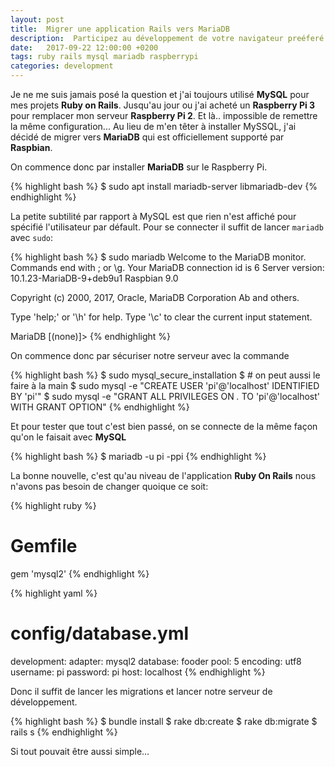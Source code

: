 ```yaml
---
layout: post
title:  Migrer une application Rails vers MariaDB
description:  Participez au développement de votre navigateur preéferé
date:   2017-09-22 12:00:00 +0200
tags: ruby rails mysql mariadb raspberrypi
categories: development
---
```

Je ne me suis jamais posé la question et j'ai toujours utilisé **MySQL** pour mes projets **Ruby on Rails**. Jusqu'au jour ou j'ai acheté un **Raspberry Pi 3** pour remplacer mon serveur **Raspberry Pi 2**. Et là.. impossible de remettre la même configuration... Au lieu de m'en têter à installer MySSQL, j'ai décidé de migrer vers **MariaDB** qui est officiellement supporté par **Raspbian**.

On commence donc par installer **MariaDB** sur le Raspberry Pi.

{% highlight bash %}
$ sudo apt install mariadb-server libmariadb-dev
{% endhighlight %}

La petite subtilité par rapport à MySQL est que rien n'est affiché pour spécifié l'utilisateur par défault. Pour se connecter il suffit de lancer `mariadb` avec `sudo`:

{% highlight bash %}
$ sudo mariadb
Welcome to the MariaDB monitor.  Commands end with ; or \g.
Your MariaDB connection id is 6
Server version: 10.1.23-MariaDB-9+deb9u1 Raspbian 9.0

Copyright (c) 2000, 2017, Oracle, MariaDB Corporation Ab and others.

Type 'help;' or '\h' for help. Type '\c' to clear the current input statement.

MariaDB [(none)]>
{% endhighlight %}

On commence donc par sécuriser notre serveur avec la commande 

{% highlight bash %}
$ sudo mysql_secure_installation 
$ # on peut aussi le faire à la main
$ sudo mysql -e "CREATE USER 'pi'@'localhost' IDENTIFIED BY 'pi'"
$ sudo mysql -e "GRANT ALL PRIVILEGES ON *.* TO 'pi'@'localhost' WITH GRANT OPTION"
{% endhighlight %}

Et pour tester que tout c'est bien passé, on se connecte de la même façon qu'on le faisait avec **MySQL**

{% highlight bash %}
$ mariadb -u pi -ppi
{% endhighlight %}


La bonne nouvelle, c'est qu'au niveau de l'application **Ruby On Rails** nous n'avons pas besoin de changer quoique ce soit:


{% highlight ruby %}
# Gemfile
gem 'mysql2'
{% endhighlight %}

{% highlight yaml %}
# config/database.yml
development:
  adapter: mysql2
  database: fooder
  pool: 5
  encoding: utf8
  username: pi
  password: pi
  host:  localhost
{% endhighlight %}

Donc il suffit de lancer les migrations et lancer notre serveur de développement.

{% highlight bash %}
$ bundle install
$ rake db:create
$ rake db:migrate
$ rails s
{% endhighlight %}

Si tout pouvait être aussi simple...